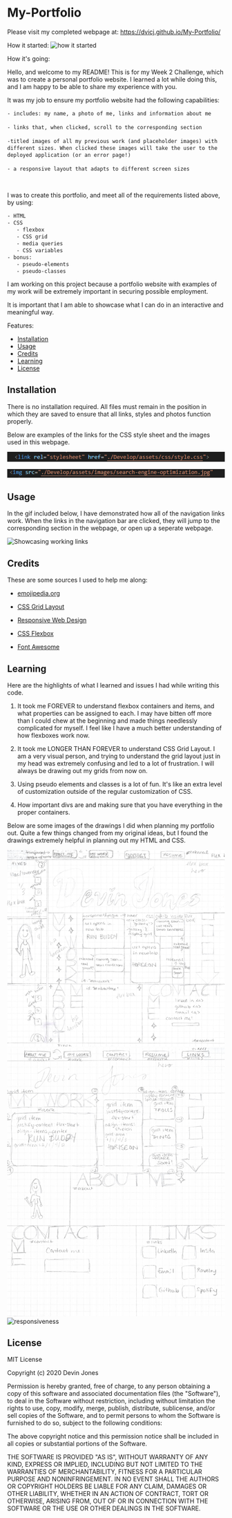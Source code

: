 # My-Portfolio

Please visit my completed webpage at:  https://dvicj.github.io/My-Portfolio/

How it started: 
![how it started]()

How it's going:

Hello, and welcome to my README! This is for my Week 2 Challenge, which was to create a personal portfolio website. I learned a lot while doing this, and I am happy to be able to share my experience with you. 

It was my job to ensure my portfolio website had the following capabilities: 

	- includes: my name, a photo of me, links and information about me

	- links that, when clicked, scroll to the corresponding section

    -titled images of all my previous work (and placeholder images) with different sizes. When clicked these images will take the user to the deployed application (or an error page!)

	- a responsive layout that adapts to different screen sizes

<br>

I was to create this portfolio, and meet all of the requirements listed above, by using: 

	- HTML
    - CSS 
       - flexbox
       - CSS grid
       - media queries 
       - CSS variables
    - bonus: 
       - pseudo-elements
       - pseudo-classes 
	
I am working on this project because a portfolio website with examples of my work will be extremely important in securing possible employment.

It is important that I am able to showcase what I can do in an interactive and meaningful way. 

Features: 


* [Installation](#installation)
* [Usage](#usage)
* [Credits](#credits)
* [Learning](#learning)
* [License](#license)


## Installation

There is no installation required. All files must remain in the position in which they are saved to ensure that all links, styles and photos function properly. 

Below are examples of the links for the CSS style sheet and the images used in this webpage. 

![style sheet relative path](https://github.com/dvicj/Horiseon-Accessibility/blob/main/style%20sheet%20relative%20path.PNG)

![image relative path](https://github.com/dvicj/Horiseon-Accessibility/blob/main/image%20relative%20path.PNG)



## Usage 

In the gif included below, I have demonstrated how all of the navigation links work. When the links in the navigation bar are clicked, they will jump to the corresponding section in the webpage, or open up a seperate webpage. 

![Showcasing working links](https:)


## Credits
These are some sources I used to help me along:

- [emojipedia.org](https://emojipedia.org/)

- [CSS Grid Layout](https://www.w3schools.com/css/css_grid.asp)

- [Responsive Web Design](https://www.w3schools.com/css/css_rwd_intro.asp)

- [CSS Flexbox](https://www.w3schools.com/css/css3_flexbox.asp)

- [Font Awesome](https://fontawesome.com/icons?d=gallery)

## Learning
Here are the highlights of what I learned and issues I had while writing this code.

1. It took me FOREVER to understand flexbox containers and items, and what properties can be assigned to each. I may have bitten off more than I could chew at the beginning and made things needlessly complicated for myself. I feel like I have a much better understanding of how flexboxes work now.

2. It took me LONGER THAN FOREVER to understand CSS Grid Layout. I am a very visual person, and trying to understand the grid layout just in my head was extremely confusing and led to a lot of frustration. I will always be drawing out my grids from now on. 

3. Using pseudo elements and classes is a lot of fun. It's like an extra level of customization outside of the regular customization of CSS. 

4. How important divs are and making sure that you have everything in the proper containers.

Below are some images of the drawings I did when planning my portfolio out. Quite a few things changed from my original ideas, but I found the drawings extremely helpful in planning out my HTML and CSS. 

![desktop version](https://github.com/dvicj/My-Portfolio/blob/main/assets/images/desktop-version.PNG)
![mobile version](https://github.com/dvicj/My-Portfolio/blob/main/assets/images/mobile-version.PNG)
![responsiveness](https:)



## License

MIT License

Copyright (c) 2020 Devin Jones 

Permission is hereby granted, free of charge, to any person obtaining a copy
of this software and associated documentation files (the "Software"), to deal
in the Software without restriction, including without limitation the rights
to use, copy, modify, merge, publish, distribute, sublicense, and/or sell
copies of the Software, and to permit persons to whom the Software is
furnished to do so, subject to the following conditions:

The above copyright notice and this permission notice shall be included in all
copies or substantial portions of the Software.

THE SOFTWARE IS PROVIDED "AS IS", WITHOUT WARRANTY OF ANY KIND, EXPRESS OR
IMPLIED, INCLUDING BUT NOT LIMITED TO THE WARRANTIES OF MERCHANTABILITY,
FITNESS FOR A PARTICULAR PURPOSE AND NONINFRINGEMENT. IN NO EVENT SHALL THE
AUTHORS OR COPYRIGHT HOLDERS BE LIABLE FOR ANY CLAIM, DAMAGES OR OTHER
LIABILITY, WHETHER IN AN ACTION OF CONTRACT, TORT OR OTHERWISE, ARISING FROM,
OUT OF OR IN CONNECTION WITH THE SOFTWARE OR THE USE OR OTHER DEALINGS IN THE
SOFTWARE.




